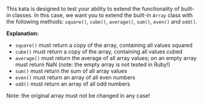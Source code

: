 This kata is designed to test your ability to extend the functionality of built-in classes. In this case, we want you to extend the built-in `Array` class with the following methods: `square()`, `cube()`, `average()`, `sum()`, `even()` and `odd()`.

**Explanation:**
- `square()` must return a copy of the array, containing all values squared
- `cube()` must return a copy of the array, containing all values cubed
- `average()` must return the average of all array values; on an empty array must return NaN (note: the empty array is not tested in Ruby!)
- `sum()` must return the sum of all array values
- `even()` must return an array of all even numbers
- `odd()` must return an array of all odd numbers

Note: the original array must not be changed in any case!